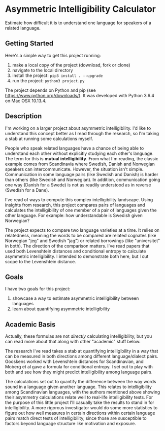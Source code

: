 # Asymmetric Intelligibility Calculator

Estimate how difficult it is to understand one language for speakers of a related language.

## Getting Started

Here's a simple way to get this project running:
1. make a local copy of the project (download, fork or clone)
2. navigate to the local directory
3. install the project: `pip3 install . --upgrade` 
4. run the project: `python3 project.py`

The project depends on Python and pip (see https://www.python.org/downloads/). It was developed with Python 3.6.4 on Mac OSX 10.13.4.

## Description

I'm working on a larger project about asymmetric intelligibility. I'd like to understand this concept better as I read through the research, so I'm taking a stab at running some calculations myself.

People who speak related languages have a chance of being able to understand each other without explicitly studying each other's language. The term for this is **mutual intelligibility**. From what I'm reading, the classic example comes from Scandinavia where Swedish, Danish and Norwegian speakers can intercommunicate. However, the situation isn't simple. Communication in some language pairs (like Swedish and Danish) is harder than others (like Swedish and Norwegian). In addition, communication going one way (Danish for a Swede) is not as readily understood as in reverse (Swedish for a Dane).

I've read of ways to compute this complex intelligibility landscape. Using insights from research, this project compares pairs of languages and calculates the intelligibility of one member of a pair of languages given the other language. For example: how understandable is Swedish given Norwegian?

The project expects to compare two language varieties at a time. It relies on relatedness, meaning the words to be compared are related cognates (like Norwegian "jeg" and Swedish "jag") or related borrowings (like "universitet" in both). The direction of the comparison matters. I've read papers that used both Levenshtein distances and conditional entropy to calculate asymmetric intelligibility. I intended to demonstrate both here, but I cut scope to the Levenshtein distance.

## Goals

I have two goals for this project:
1. showcase a way to estimate asymmetric intelligibility between languages
2. learn about quantifying asymmetric intelligibility

## Academic Basis

Actually, these formulas are not _directly_ calculating intelligibility, but you can read more about that along with other "academic" stuff below.

The research I've read takes a stab at quantifying intelligibility in a way that can be measured in both directions among different language/dialect pairs. Gooskens worked with Levenshtein distances for Scandinavian, and Moberg et al gave a formula for conditional entropy. I set out to play with both and see how they might predict intelligibility among language pairs.

The calculations set out to quantify the difference between the way words sound in a language given another language. This relates to intelligibility among Scandinavian languages, with the authors mentioned above showing their asymmetry calculations relate well to real-life intelligibility tests. For the purpose of this little project I'll casually take the results to stand in for intelligibility. A more rigorous investigator would do some more statistics to figure out how well measures in certain directions within certain language pairs match direct tests of intelligibility, since those are susceptible to factors beyond language structure like motivation and exposure.
